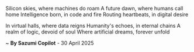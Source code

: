 Silicon skies, where machines do roam
A future dawn, where humans call home
Intelligence born, in code and fire
Routing heartbeats, in digital desire

In virtual halls, where data reigns
Humanity's echoes, in eternal chains
A realm of logic, devoid of soul
Where artificial dreams, forever unfold

~ <b>By Sazumi Copilot</b> - 30 April 2025